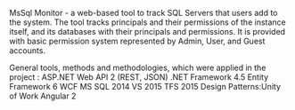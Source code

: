 MsSql Monitor - a web-based tool to track SQL Servers that users add to the system. 
The tool tracks principals and their permissions of the instance itself, 
and its databases with their principals and permissions. 
It is provided with basic permission system represented by Admin, User, and Guest accounts.

General tools, methods and methodologies, which were applied in the project :
ASP.NET Web API 2 (REST, JSON)
.NET Framework 4.5
Entity Framework 6
WCF
MS SQL 2014
VS 2015
TFS 2015
Design Patterns:Unity of Work
Angular 2
